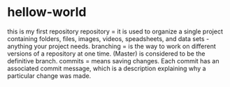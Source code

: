 # hellow-world
this is my first repository
repository = it is used to organize a single project containing folders, files, images, videos, speadsheets, and data sets - anything your project needs. 
branching = is the way to work on different versions of a repository at one time. (Master) is considered to be the definitive branch.
commits = means saving changes. Each commit has  an associated commit message, which is a description explaining why a particular change was made.
